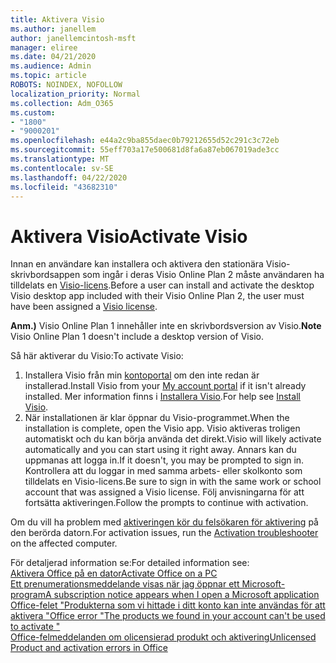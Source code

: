 ```yaml
---
title: Aktivera Visio
ms.author: janellem
author: janellemcintosh-msft
manager: eliree
ms.date: 04/21/2020
ms.audience: Admin
ms.topic: article
ROBOTS: NOINDEX, NOFOLLOW
localization_priority: Normal
ms.collection: Adm_O365
ms.custom:
- "1800"
- "9000201"
ms.openlocfilehash: e44a2c9ba855daec0b79212655d52c291c3c72eb
ms.sourcegitcommit: 55eff703a17e500681d8fa6a87eb067019ade3cc
ms.translationtype: MT
ms.contentlocale: sv-SE
ms.lasthandoff: 04/22/2020
ms.locfileid: "43682310"
---
```

# <a name="activate-visio"></a><span data-ttu-id="27c9b-102">Aktivera Visio</span><span class="sxs-lookup"><span data-stu-id="27c9b-102">Activate Visio</span></span>

<span data-ttu-id="27c9b-103">Innan en användare kan installera och aktivera den stationära Visio-skrivbordsappen som ingår i deras Visio Online Plan 2 måste användaren ha tilldelats en [Visio-licens](https://docs.microsoft.com/office365/admin/subscriptions-and-billing/assign-licenses-to-users?wt.mc_id=OfficeAdm_ClientDIA_Alchemy1800).</span><span class="sxs-lookup"><span data-stu-id="27c9b-103">Before a user can install and activate the desktop Visio desktop app included with their Visio Online Plan 2, the user must have been assigned a [Visio license](https://docs.microsoft.com/office365/admin/subscriptions-and-billing/assign-licenses-to-users?wt.mc_id=OfficeAdm_ClientDIA_Alchemy1800).</span></span>

<span data-ttu-id="27c9b-104">**Anm.)** Visio Online Plan 1 innehåller inte en skrivbordsversion av Visio.</span><span class="sxs-lookup"><span data-stu-id="27c9b-104">**Note** Visio Online Plan 1 doesn't include a desktop version of Visio.</span></span>

<span data-ttu-id="27c9b-105">Så här aktiverar du Visio:</span><span class="sxs-lookup"><span data-stu-id="27c9b-105">To activate Visio:</span></span>

1. <span data-ttu-id="27c9b-106">Installera Visio från min [kontoportal](https://portal.office.com/account#installs) om den inte redan är installerad.</span><span class="sxs-lookup"><span data-stu-id="27c9b-106">Install Visio from your [My account portal](https://portal.office.com/account#installs) if it isn't already installed.</span></span> <span data-ttu-id="27c9b-107">Mer information finns i [Installera Visio](https://support.office.com/article/f98f21e3-aa02-4827-9167-ddab5b025710?wt.mc_id=OfficeAdm_ClientDIA_Alchemy1800).</span><span class="sxs-lookup"><span data-stu-id="27c9b-107">For help see [Install Visio](https://support.office.com/article/f98f21e3-aa02-4827-9167-ddab5b025710?wt.mc_id=OfficeAdm_ClientDIA_Alchemy1800).</span></span>
2. <span data-ttu-id="27c9b-108">När installationen är klar öppnar du Visio-programmet.</span><span class="sxs-lookup"><span data-stu-id="27c9b-108">When the installation is complete, open the Visio app.</span></span> <span data-ttu-id="27c9b-109">Visio aktiveras troligen automatiskt och du kan börja använda det direkt.</span><span class="sxs-lookup"><span data-stu-id="27c9b-109">Visio will likely activate automatically and you can start using it right away.</span></span> <span data-ttu-id="27c9b-110">Annars kan du uppmanas att logga in.</span><span class="sxs-lookup"><span data-stu-id="27c9b-110">If it doesn't, you may be prompted to sign in.</span></span> <span data-ttu-id="27c9b-111">Kontrollera att du loggar in med samma arbets- eller skolkonto som tilldelats en Visio-licens.</span><span class="sxs-lookup"><span data-stu-id="27c9b-111">Be sure to sign in with the same work or school account that was assigned a Visio license.</span></span> <span data-ttu-id="27c9b-112">Följ anvisningarna för att fortsätta aktiveringen.</span><span class="sxs-lookup"><span data-stu-id="27c9b-112">Follow the prompts to continue with activation.</span></span> 

<span data-ttu-id="27c9b-113">Om du vill ha problem med [aktiveringen kör du felsökaren för aktivering](https://aka.ms/SARA-OfficeActivation-Alchemy) på den berörda datorn.</span><span class="sxs-lookup"><span data-stu-id="27c9b-113">For activation issues, run the [Activation troubleshooter](https://aka.ms/SARA-OfficeActivation-Alchemy) on the affected computer.</span></span>

<span data-ttu-id="27c9b-114">För detaljerad information se:</span><span class="sxs-lookup"><span data-stu-id="27c9b-114">For detailed information see:</span></span><br>
[<span data-ttu-id="27c9b-115">Aktivera Office på en dator</span><span class="sxs-lookup"><span data-stu-id="27c9b-115">Activate Office on a PC</span></span>](https://support.office.com/article/5bd38f38-db92-448b-a982-ad170b1e187e?wt.mc_id=OfficeAdm_ClientDIA_Alchemy1800)<br>
[<span data-ttu-id="27c9b-116">Ett prenumerationsmeddelande visas när jag öppnar ett Microsoft-program</span><span class="sxs-lookup"><span data-stu-id="27c9b-116">A subscription notice appears when I open a Microsoft application</span></span>](https://support.office.com/article/4cabe32c-f594-4c0e-9191-3d3ade10cceb?wt.mc_id=OfficeAdm_ClientDIA_Alchemy1800)<br>
[<span data-ttu-id="27c9b-117">Office-felet "Produkterna som vi hittade i ditt <app>konto kan inte användas för att aktivera "</span><span class="sxs-lookup"><span data-stu-id="27c9b-117">Office error "The products we found in your account can't be used to activate <app>"</span></span>](https://support.office.com/article/c9f9a0b3-5aae-4131-8077-21e6a59f141e?wt.mc_id=OfficeAdm_ClientDIA_Alchemy1800)<br>
[<span data-ttu-id="27c9b-118">Office-felmeddelanden om olicensierad produkt och aktivering</span><span class="sxs-lookup"><span data-stu-id="27c9b-118">Unlicensed Product and activation errors in Office</span></span>](https://support.office.com/article/0d23d3c0-c19c-4b2f-9845-5344fedc4380?wt.mc_id=OfficeAdm_ClientDIA_Alchemy1800)